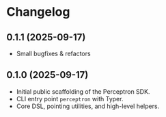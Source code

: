 Changelog
=========

0.1.1 (2025-09-17)
------------------

- Small bugfixes & refactors

0.1.0 (2025-09-17)
------------------

- Initial public scaffolding of the Perceptron SDK.
- CLI entry point `perceptron` with Typer.
- Core DSL, pointing utilities, and high-level helpers.

